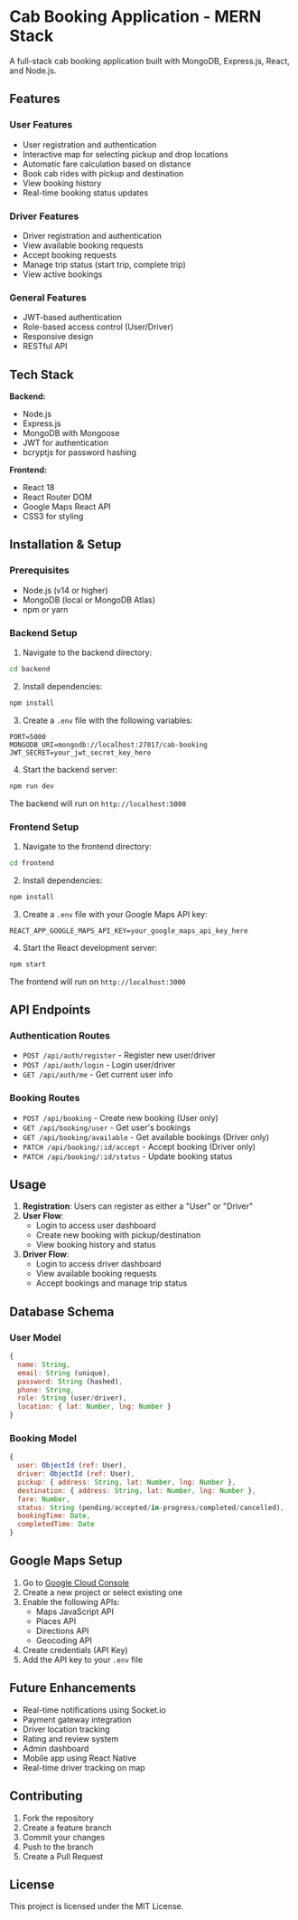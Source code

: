 # Cab Booking Application - MERN Stack

A full-stack cab booking application built with MongoDB, Express.js, React, and Node.js.

## Features

### User Features
- User registration and authentication
- Interactive map for selecting pickup and drop locations
- Automatic fare calculation based on distance
- Book cab rides with pickup and destination
- View booking history
- Real-time booking status updates

### Driver Features
- Driver registration and authentication
- View available booking requests
- Accept booking requests
- Manage trip status (start trip, complete trip)
- View active bookings

### General Features
- JWT-based authentication
- Role-based access control (User/Driver)
- Responsive design
- RESTful API

## Tech Stack

**Backend:**
- Node.js
- Express.js
- MongoDB with Mongoose
- JWT for authentication
- bcryptjs for password hashing

**Frontend:**
- React 18
- React Router DOM
- Google Maps React API
- CSS3 for styling

## Installation & Setup

### Prerequisites
- Node.js (v14 or higher)
- MongoDB (local or MongoDB Atlas)
- npm or yarn

### Backend Setup

1. Navigate to the backend directory:
```bash
cd backend
```

2. Install dependencies:
```bash
npm install
```

3. Create a `.env` file with the following variables:
```
PORT=5000
MONGODB_URI=mongodb://localhost:27017/cab-booking
JWT_SECRET=your_jwt_secret_key_here
```

4. Start the backend server:
```bash
npm run dev
```

The backend will run on `http://localhost:5000`

### Frontend Setup

1. Navigate to the frontend directory:
```bash
cd frontend
```

2. Install dependencies:
```bash
npm install
```

3. Create a `.env` file with your Google Maps API key:
```
REACT_APP_GOOGLE_MAPS_API_KEY=your_google_maps_api_key_here
```

4. Start the React development server:
```bash
npm start
```

The frontend will run on `http://localhost:3000`

## API Endpoints

### Authentication Routes
- `POST /api/auth/register` - Register new user/driver
- `POST /api/auth/login` - Login user/driver
- `GET /api/auth/me` - Get current user info

### Booking Routes
- `POST /api/booking` - Create new booking (User only)
- `GET /api/booking/user` - Get user's bookings
- `GET /api/booking/available` - Get available bookings (Driver only)
- `PATCH /api/booking/:id/accept` - Accept booking (Driver only)
- `PATCH /api/booking/:id/status` - Update booking status

## Usage

1. **Registration**: Users can register as either a "User" or "Driver"
2. **User Flow**:
   - Login to access user dashboard
   - Create new booking with pickup/destination
   - View booking history and status
3. **Driver Flow**:
   - Login to access driver dashboard
   - View available booking requests
   - Accept bookings and manage trip status

## Database Schema

### User Model
```javascript
{
  name: String,
  email: String (unique),
  password: String (hashed),
  phone: String,
  role: String (user/driver),
  location: { lat: Number, lng: Number }
}
```

### Booking Model
```javascript
{
  user: ObjectId (ref: User),
  driver: ObjectId (ref: User),
  pickup: { address: String, lat: Number, lng: Number },
  destination: { address: String, lat: Number, lng: Number },
  fare: Number,
  status: String (pending/accepted/in-progress/completed/cancelled),
  bookingTime: Date,
  completedTime: Date
}
```

## Google Maps Setup

1. Go to [Google Cloud Console](https://console.cloud.google.com/)
2. Create a new project or select existing one
3. Enable the following APIs:
   - Maps JavaScript API
   - Places API
   - Directions API
   - Geocoding API
4. Create credentials (API Key)
5. Add the API key to your `.env` file

## Future Enhancements

- Real-time notifications using Socket.io
- Payment gateway integration
- Driver location tracking
- Rating and review system
- Admin dashboard
- Mobile app using React Native
- Real-time driver tracking on map

## Contributing

1. Fork the repository
2. Create a feature branch
3. Commit your changes
4. Push to the branch
5. Create a Pull Request

## License

This project is licensed under the MIT License.